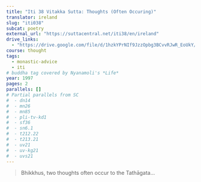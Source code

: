 ```yaml
---
title: "Iti 38 Vitakka Sutta: Thoughts (Often Occuring)"
translator: ireland
slug: "iti038"
subcat: poetry
external_url: "https://suttacentral.net/iti38/en/ireland"
drive_links:
  - "https://drive.google.com/file/d/1hzkYPrNIf9JzzOpbg3BCvvRJwR_EoUkY/view?usp=drivesdk"
course: thought
tags:
  - monastic-advice
  - iti
# buddha tag covered by Nyanamoli's *Life*
year: 1997
pages: 2
parallels: []
# Partial parallels from SC
#  - dn14
#  - mn26
#  - mn85
#  - pli-tv-kd1
#  - sf36
#  - sn6.1
#  - t212.22
#  - t213.21
#  - uv21
#  - uv-kg21
#  - uvs21
---
```


> Bhikkhus, two thoughts often occur to the Tathāgata...

<!---->

